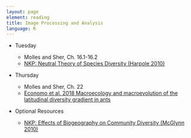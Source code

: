 ```yaml
---
layout: page
element: reading
title: Image Processing and Analysis
language: R
---
```


* Tuesday

  * Molles and Sher, Ch. 16.1-16.2
  * [NKP: Neutral Theory of Species Diversity (Harpole 2010)](https://www.nature.com/scitable/knowledge/library/neutral-theory-of-species-diversity-13259703)
  
* Thursday
  * Molles and Sher, Ch. 22
  * [Economo et al. 2018 Macroecology and macroevolution of the latitudinal diversity gradient in ants](https://www.nature.com/articles/s41467-018-04218-4)

* Optional Resources

  * [NKP: Effects of Biogeography on Community Diversity (McGlynn 2010)](https://www.nature.com/scitable/knowledge/library/effects-of-biogeography-on-community-diversity-13260138)

